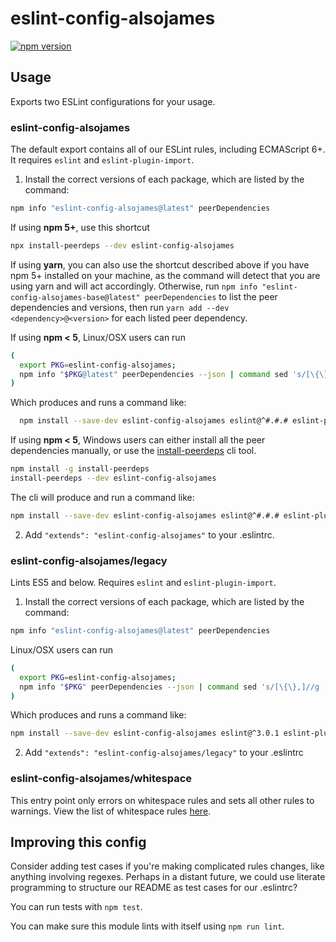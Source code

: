 # eslint-config-alsojames

[![npm version](https://badge.fury.io/js/eslint-config-airbnb-base.svg)](http://badge.fury.io/js/eslint-config-airbnb-base)

## Usage

Exports two ESLint configurations for your usage.

### eslint-config-alsojames

The default export contains all of our ESLint rules, including ECMAScript 6+. It requires `eslint` and `eslint-plugin-import`.

1. Install the correct versions of each package, which are listed by the command:

  ```sh
  npm info "eslint-config-alsojames@latest" peerDependencies
  ```

  If using **npm 5+**, use this shortcut

  ```sh
  npx install-peerdeps --dev eslint-config-alsojames
  ```

  If using **yarn**, you can also use the shortcut described above if you have npm 5+ installed on your machine, as the command will detect that you are using yarn and will act accordingly.
  Otherwise, run `npm info "eslint-config-alsojames-base@latest" peerDependencies` to list the peer dependencies and versions, then run `yarn add --dev <dependency>@<version>` for each listed peer dependency.


  If using **npm < 5**, Linux/OSX users can run

  ```sh
  (
    export PKG=eslint-config-alsojames;
    npm info "$PKG@latest" peerDependencies --json | command sed 's/[\{\},]//g ; s/: /@/g' | xargs npm install --save-dev "$PKG@latest"
  )
  ```

  Which produces and runs a command like:

  ```sh
    npm install --save-dev eslint-config-alsojames eslint@^#.#.# eslint-plugin-import@^#.#.#
  ```

  If using **npm < 5**, Windows users can either install all the peer dependencies manually, or use the [install-peerdeps](https://github.com/nathanhleung/install-peerdeps) cli tool.

  ```sh
  npm install -g install-peerdeps
  install-peerdeps --dev eslint-config-alsojames
  ```

  The cli will produce and run a command like:

  ```sh
  npm install --save-dev eslint-config-alsojames eslint@^#.#.# eslint-plugin-import@^#.#.#
  ```

2. Add `"extends": "eslint-config-alsojames"` to your .eslintrc.

### eslint-config-alsojames/legacy

Lints ES5 and below. Requires `eslint` and `eslint-plugin-import`.

1. Install the correct versions of each package, which are listed by the command:

  ```sh
  npm info "eslint-config-alsojames@latest" peerDependencies
  ```

  Linux/OSX users can run
  ```sh
  (
    export PKG=eslint-config-alsojames;
    npm info "$PKG" peerDependencies --json | command sed 's/[\{\},]//g ; s/: /@/g' | xargs npm install --save-dev "$PKG"
  )
  ```

  Which produces and runs a command like:

  ```sh
  npm install --save-dev eslint-config-alsojames eslint@^3.0.1 eslint-plugin-import@^1.10.3
  ```

2. Add `"extends": "eslint-config-alsojames/legacy"` to your .eslintrc

### eslint-config-alsojames/whitespace

This entry point only errors on whitespace rules and sets all other rules to warnings. View the list of whitespace rules [here](https://github.com/airbnb/javascript/blob/master/packages/eslint-config-airbnb-base/whitespace.js).

## Improving this config

Consider adding test cases if you're making complicated rules changes, like anything involving regexes. Perhaps in a distant future, we could use literate programming to structure our README as test cases for our .eslintrc?

You can run tests with `npm test`.

You can make sure this module lints with itself using `npm run lint`.

